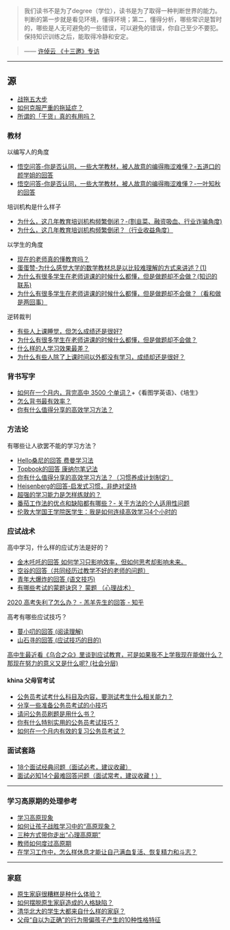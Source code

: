 

> 我们读书不是为了degree（学位），读书是为了取得一种判断世界的能力。判断的第一步就是看见环境，懂得环境；第二，懂得分析，哪些常识是暂时的，哪些是人无可避免的一些错误，可以避免的错误，你自己至少不要犯。保持知识训练之后，能取得冷静和安定。 

> —— [许倬云 《十三邀》专访](http://www.360doc.com/content/20/0715/11/53892383_924357754.shtml)

---

## 源

* [战拖五大步](https://zhuanlan.zhihu.com/p/88059192)
* [如何克服严重的拖延症？](https://www.zhihu.com/question/20357585)
* [所谓的「干货」真的有用吗？](https://www.zhihu.com/question/53471531/answer/137607742)

### 教材

以编写人的角度

* [悟空问答-你是否认同，一些大学教材，被人故意的编得晦涩难懂？-五道口的颜学姐的回答](https://www.wukong.com/answer/6751350054239338759/)
* [悟空问答-你是否认同，一些大学教材，被人故意的编得晦涩难懂？-一叶知秋的回答](https://www.wukong.com/answer/6751569417928179976/)

培训机构是什么样子

* [为什么，这几年教育培训机构频繁倒闭？-(割韭菜、融资吸血、行业诈骗角度)](https://www.zhihu.com/question/400677363/answer/1575132486)
* [为什么，这几年教育培训机构频繁倒闭？（行业收益角度）](https://www.zhihu.com/question/400677363/answer/1565973359)

以学生的角度

* [现在的老师真的懂教育吗？](https://www.zhihu.com/question/421324999/answer/1504155378)
* [蛋蛋赞-为什么感觉大学的数学教材总是以比较难理解的方式来讲述？(1)](https://www.twoeggz.com/wenda/10987885.html)
* [为什么有很多学生在老师讲课的时候什么都懂，但是做题却不会做？(知识的联系)](https://www.zhihu.com/question/21990278/answer/21579298)
* [为什么有很多学生在老师讲课的时候什么都懂，但是做题却不会做？（看和做是两回事）](https://www.zhihu.com/question/21990278/answer/1228502826)


逆转裁判

* [有些人上课睡觉，但怎么成绩还是很好?](https://zhidao.baidu.com/question/47300423.html?qq-pf-to=pcqq.c2c)
* [为什么有很多学生在老师讲课的时候什么都懂，但是做题却不会做？](https://www.zhihu.com/question/21990278/answer/124329890)
* [什么样的人学习效果最差？](https://www.zhihu.com/question/305792030/answer/589663139)
* [为什么有些人除了上课时间以外都没有学习，成绩却还是很好？](https://www.zhihu.com/question/47977442/answer/109041102)

### 背书写字


* [如何在一个月内，背完高中 3500 个单词？](https://www.zhihu.com/question/289599760/answer/1251782590)+《看图学英语》、《培生》
* [怎么背书最有效率？](https://www.zhihu.com/question/21540418/answer/187556776)
* [你有什么值得分享的高效学习方法？](https://www.zhihu.com/question/50343728/answer/409389787)

### 方法论

有哪些让人欲罢不能的学习方法？

* [Hello桑尼的回答 费曼学习法](https://www.zhihu.com/question/30178891/answer/1073337800)
* [Topbook的回答 康纳尔笔记法](https://www.zhihu.com/question/50343728/answer/554529926)
* [你有什么值得分享的高效学习方法？（习惯养成计划制定）](https://www.zhihu.com/question/50343728/answer/228142789)
* [Heisenberg的回答-启发式习惯，非绝对坚持](https://www.zhihu.com/question/50343728/answer/611428233)
* [超强的学习能力是怎样练就的？](https://www.zhihu.com/question/35103080/answer/802025901)
* [番茄工作法的优点和缺陷都有哪些？- 关于方法的个人适用性问题](https://www.zhihu.com/question/20390242/answer/677741349)
* [伦敦大学国王学院医学生：我是如何连续高效学习4个小时的](https://www.bilibili.com/video/BV1Kf4y1d7YQ?p=1&share_medium=android&share_plat=android&share_source=COPY&share_tag=s_i&timestamp=1596560099&unique_k=kX3lTA)


### 应试战术

高中学习，什么样的应试方法是好的？ 

* [金木吒吒的回答 如何学习只影响效率，但如何思考却影响未来。](https://www.zhihu.com/question/19930474/answer/963115349)
* [空谷的回答（共同经历过教学不好的老师的问题）](https://www.zhihu.com/question/19930474/answer/27310387)
* [青年大爆炸的回答 (语文技巧)](https://www.zhihu.com/question/311672493/answer/1130133923)
* [有哪些考试的蒙题诀窍？ 蒙题 （心理战术）](https://www.zhihu.com/question/23978413/answer/26303745)

[2020 高考失利了怎么办？ - 羔羊先生的回答 - 知乎](https://www.zhihu.com/question/405808949/answer/1356781609)

高考有哪些应试技巧？

* [蔓小叨的回答 (阅读理解)](https://www.zhihu.com/question/274655257/answer/1130701673)
* [山石寻的回答 (应试技巧的目的)](https://www.zhihu.com/question/274655257/answer/1103281398)

[高中生最近看《乌合之众》里谈到应试教育，可是如果我不上学我现在能做什么？那现在努力的意义又是什么呢? (社会分层)](https://www.zhihu.com/question/391671684/answer/1201494550)

#### khina 父母官考试

* [公务员考试考什么科目及内容，要测试考生什么相关能力？](https://zhuanlan.zhihu.com/p/24997678)
* [分享一些准备公务员考试的小技巧](https://zhuanlan.zhihu.com/p/107286890)
* [请问公务员刷题是用什么书？](https://www.zhihu.com/question/394929402/answer/1241384455)
* [你有什么特别实用的公务员考试技巧？](https://www.zhihu.com/question/381335450/answer/1094776054)
* [如何在一个月内有效的复习公务员考试？](https://www.zhihu.com/question/341532242/answer/831593165)

### 面试套路

* [18个面试经典问题（面试必考，建议收藏）](https://www.zhihu.com/question/24192778/answer/639241489)
* [面试必知14个最难回答问题（面试常考，建议收藏！）](https://zhuanlan.zhihu.com/p/67676322)

---

### 学习高原期的处理参考

* [学习高原现象](https://wiki.mbalib.com/wiki/%E5%AD%A6%E4%B9%A0%E9%AB%98%E5%8E%9F%E7%8E%B0%E8%B1%A1)
* [如何让孩子战胜学习中的“高原现象？](https://www.wukong.com/answer/6643925837206782221/)
* [三种方式带你走出“心理高原期”](http://wjw.hubei.gov.cn/bmdt/ztzl/fkxxgzbdgrfyyq/jkkp/202004/t20200405_2205827.shtml)
* [教师如何度过高原期](https://baike.baidu.com/item/%E9%AB%98%E5%8E%9F%E6%9C%9F)
* [在学习工作中，怎么样休息才能让自己满血复活、恢复精力和斗志？ ](https://www.sohu.com/a/359352030_120113465)

---

### 家庭

* [原生家庭很糟糕是种什么体验？](https://www.zhihu.com/question/266244165/answer/339282447)
* [如何摆脱原生家庭造成的人格缺陷？](https://www.zhihu.com/question/291784243/answer/509020322)
* [清华北大的学生大都来自什么样的家庭？](https://www.zhihu.com/question/355080364/answer/949959508)
* [父母“自以为正确”的行为带偏孩子产生的10种性格特征](https://zhuanlan.zhihu.com/p/56214811)
